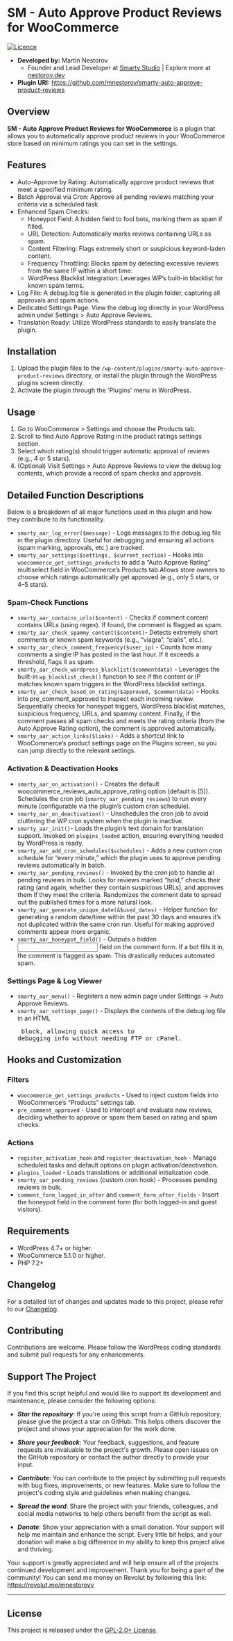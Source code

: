 # SM - Auto Approve Product Reviews for WooCommerce

[![Licence](https://img.shields.io/badge/LICENSE-GPL2.0+-blue)](./LICENSE)

- **Developed by:** Martin Nestorov 
    - Founder and Lead Developer at [Smarty Studio](https://smartystudio.net) | Explore more at [nestorov.dev](https://github.com/mnestorov)
- **Plugin URI:** https://github.com/mnestorov/smarty-auto-approve-product-reviews

## Overview

**SM - Auto Approve Product Reviews for WooCommerce** is a plugin that allows you to automatically approve product reviews in your WooCommerce store based on minimum ratings you can set in the settings.

## Features

- Auto-Approve by Rating: Automatically approve product reviews that meet a specified minimum rating.
- Batch Approval via Cron: Approve all pending reviews matching your criteria via a scheduled task.
- Enhanced Spam Checks:
    - Honeypot Field: A hidden field to fool bots, marking them as spam if filled.
    - URL Detection: Automatically marks reviews containing URLs as spam.
    - Content Filtering: Flags extremely short or suspicious keyword-laden content.
    - Frequency Throttling: Blocks spam by detecting excessive reviews from the same IP within a short time.
    - WordPress Blacklist Integration: Leverages WP’s built-in blacklist for known spam terms.
- Log File: A debug.log file is generated in the plugin folder, capturing all approvals and spam actions.
- Dedicated Settings Page: View the debug log directly in your WordPress admin under Settings > Auto Approve Reviews.
- Translation Ready: Utilize WordPress standards to easily translate the plugin.

## Installation

1. Upload the plugin files to the `/wp-content/plugins/smarty-auto-approve-product-reviews` directory, or install the plugin through the WordPress plugins screen directly.
2. Activate the plugin through the 'Plugins' menu in WordPress.

## Usage

1. Go to WooCommerce > Settings and choose the Products tab.
2. Scroll to find Auto Approve Rating in the product ratings settings section.
3. Select which rating(s) should trigger automatic approval of reviews (e.g., 4 or 5 stars).
4. (Optional) Visit Settings > Auto Approve Reviews to view the debug.log contents, which provide a record of spam checks and approvals.

## Detailed Function Descriptions

Below is a breakdown of all major functions used in this plugin and how they contribute to its functionality.

- `smarty_aar_log_error($message)` - Logs messages to the debug.log file in the plugin directory. Useful for debugging and ensuring all actions (spam marking, approvals, etc.) are tracked.
- `smarty_aar_settings($settings, $current_section)` - Hooks into `woocommerce_get_settings_products` to add a “Auto Approve Rating” multiselect field in WooCommerce’s Products tab.Allows store owners to choose which ratings automatically get approved (e.g., only 5 stars, or 4–5 stars).

### Spam-Check Functions

- `smarty_aar_contains_urls($content)` - Checks if comment content contains URLs (using regex). If found, the comment is flagged as spam.
- `smarty_aar_check_spammy_content($content)`- Detects extremely short comments or known spam keywords (e.g., “viagra”, “cialis”, etc.).
- `smarty_aar_check_comment_frequency($user_ip)` - Counts how many comments a single IP has posted in the last hour. If it exceeds a threshold, flags it as spam.
- `smarty_aar_check_wordpress_blacklist($commentdata)` - Leverages the built-in `wp_blacklist_check()` function to see if the content or IP matches known spam triggers in the WordPress blacklist settings.
- `smarty_aar_check_based_on_rating($approved, $commentdata)` - Hooks into pre_comment_approved to inspect each incoming review. Sequentially checks for honeypot triggers, WordPress blacklist matches, suspicious frequency, URLs, and spammy content. Finally, if the comment passes all spam checks and meets the rating criteria (from the Auto Approve Rating option), the comment is approved automatically.
- `smarty_aar_action_links($links)` - Adds a shortcut link to WooCommerce’s product settings page on the Plugins screen, so you can jump directly to the relevant settings.

### Activation & Deactivation Hooks

- `smarty_aar_on_activation()` - Creates the default woocommerce_reviews_auto_approve_rating option (default is [5]). Schedules the cron job (`smarty_aar_pending_reviews`) to run every minute (configurable via the plugin’s custom cron schedule).
- `smarty_aar_on_deactivation()` - Unschedules the cron job to avoid cluttering the WP cron system when the plugin is inactive.
- `smarty_aar_init()`- Loads the plugin’s text domain for translation support. Invoked on `plugins_loaded` action, ensuring everything needed by WordPress is ready.
- `smarty_aar_add_cron_schedules($schedules)` - Adds a new custom cron schedule for “every minute,” which the plugin uses to approve pending reviews automatically in batch.
- `smarty_aar_pending_reviews()` - Invoked by the cron job to handle all pending reviews in bulk. Looks for reviews marked “hold,” checks their rating (and again, whether they contain suspicious URLs), and approves them if they meet the criteria. Randomizes the comment date to spread out the published times for a more natural look.
- `smarty_aar_generate_unique_date(&$used_dates)` - Helper function for generating a random date/time within the past 30 days and ensures it’s not duplicated within the same cron run. Useful for making approved comments appear more organic.
- `smarty_aar_honeypot_field()` - Outputs a hidden <input> field on the comment form. If a bot fills it in, the comment is flagged as spam. This drastically reduces automated spam.

### Settings Page & Log Viewer

- `smarty_aar_menu()` - Registers a new admin page under Settings -> Auto Approve Reviews.
- `smarty_aar_settings_page()` - Displays the contents of the debug.log file in an HTML <pre> block, allowing quick access to debugging info without needing FTP or cPanel.

## Hooks and Customization

### Filters

- `woocommerce_get_settings_products` - Used to inject custom fields into WooCommerce’s “Products” settings tab.
- `pre_comment_approved` - Used to intercept and evaluate new reviews, deciding whether to approve or spam them based on rating and spam checks.

### Actions

- `register_activation_hook` and `register_deactivation_hook` - Manage scheduled tasks and default options on plugin activation/deactivation.
- `plugins_loaded` - Loads translations or additional initialization code.
- `smarty_aar_pending_reviews` (custom cron hook) - Processes pending reviews in bulk.
- `comment_form_logged_in_after` and `comment_form_after_fields` - Insert the honeypot field in the comment form (for both logged-in and guest visitors).

## Requirements

- WordPress 4.7+ or higher.
- WooCommerce 5.1.0 or higher.
- PHP 7.2+

## Changelog

For a detailed list of changes and updates made to this project, please refer to our [Changelog](./CHANGELOG.md).

## Contributing

Contributions are welcome. Please follow the WordPress coding standards and submit pull requests for any enhancements.

## Support The Project

If you find this script helpful and would like to support its development and maintenance, please consider the following options:

- **_Star the repository_**: If you're using this script from a GitHub repository, please give the project a star on GitHub. This helps others discover the project and shows your appreciation for the work done.

- **_Share your feedback_**: Your feedback, suggestions, and feature requests are invaluable to the project's growth. Please open issues on the GitHub repository or contact the author directly to provide your input.

- **_Contribute_**: You can contribute to the project by submitting pull requests with bug fixes, improvements, or new features. Make sure to follow the project's coding style and guidelines when making changes.

- **_Spread the word_**: Share the project with your friends, colleagues, and social media networks to help others benefit from the script as well.

- **_Donate_**: Show your appreciation with a small donation. Your support will help me maintain and enhance the script. Every little bit helps, and your donation will make a big difference in my ability to keep this project alive and thriving.

Your support is greatly appreciated and will help ensure all of the projects continued development and improvement. Thank you for being a part of the community!
You can send me money on Revolut by following this link: https://revolut.me/mnestorovv

---

## License

This project is released under the [GPL-2.0+ License](http://www.gnu.org/licenses/gpl-2.0.txt).
